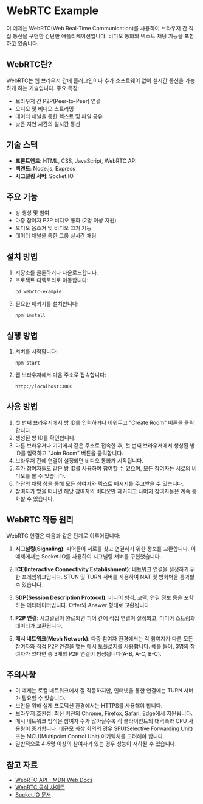 # WebRTC Example

이 예제는 WebRTC(Web Real-Time Communication)를 사용하여 브라우저 간 직접 통신을 구현한 간단한 애플리케이션입니다. 비디오 통화와 텍스트 채팅 기능을 포함하고 있습니다.

## WebRTC란?

WebRTC는 웹 브라우저 간에 플러그인이나 추가 소프트웨어 없이 실시간 통신을 가능하게 하는 기술입니다. 주요 특징:

- 브라우저 간 P2P(Peer-to-Peer) 연결
- 오디오 및 비디오 스트리밍
- 데이터 채널을 통한 텍스트 및 파일 공유
- 낮은 지연 시간의 실시간 통신

## 기술 스택

- **프론트엔드**: HTML, CSS, JavaScript, WebRTC API
- **백엔드**: Node.js, Express
- **시그널링 서버**: Socket.IO

## 주요 기능

- 방 생성 및 참여
- 다중 참여자 P2P 비디오 통화 (2명 이상 지원)
- 오디오 음소거 및 비디오 끄기 기능
- 데이터 채널을 통한 그룹 실시간 채팅

## 설치 방법

1. 저장소를 클론하거나 다운로드합니다.
2. 프로젝트 디렉토리로 이동합니다:
   ```
   cd webrtc-example
   ```
3. 필요한 패키지를 설치합니다:
   ```
   npm install
   ```

## 실행 방법

1. 서버를 시작합니다:
   ```
   npm start
   ```
2. 웹 브라우저에서 다음 주소로 접속합니다:
   ```
   http://localhost:3000
   ```

## 사용 방법

1. 첫 번째 브라우저에서 방 ID를 입력하거나 비워두고 "Create Room" 버튼을 클릭합니다.
2. 생성된 방 ID를 확인합니다.
3. 다른 브라우저나 기기에서 같은 주소로 접속한 후, 첫 번째 브라우저에서 생성된 방 ID를 입력하고 "Join Room" 버튼을 클릭합니다.
4. 브라우저 간에 연결이 설정되면 비디오 통화가 시작됩니다.
5. 추가 참여자들도 같은 방 ID를 사용하여 참여할 수 있으며, 모든 참여자는 서로의 비디오를 볼 수 있습니다.
6. 하단의 채팅 창을 통해 모든 참여자와 텍스트 메시지를 주고받을 수 있습니다.
7. 참여자가 방을 떠나면 해당 참여자의 비디오만 제거되고 나머지 참여자들은 계속 통화할 수 있습니다.

## WebRTC 작동 원리

WebRTC 연결은 다음과 같은 단계로 이루어집니다:

1. **시그널링(Signaling)**: 피어들이 서로를 찾고 연결하기 위한 정보를 교환합니다. 이 예제에서는 Socket.IO를 사용하여 시그널링 서버를 구현했습니다.

2. **ICE(Interactive Connectivity Establishment)**: 네트워크 연결을 설정하기 위한 프레임워크입니다. STUN 및 TURN 서버를 사용하여 NAT 및 방화벽을 통과할 수 있습니다.

3. **SDP(Session Description Protocol)**: 미디어 형식, 코덱, 연결 정보 등을 포함하는 메타데이터입니다. Offer와 Answer 형태로 교환됩니다.

4. **P2P 연결**: 시그널링이 완료되면 피어 간에 직접 연결이 설정되고, 미디어 스트림과 데이터가 교환됩니다.

5. **메시 네트워크(Mesh Network)**: 다중 참여자 환경에서는 각 참여자가 다른 모든 참여자와 직접 P2P 연결을 맺는 메시 토폴로지를 사용합니다. 예를 들어, 3명의 참여자가 있다면 총 3개의 P2P 연결이 형성됩니다(A-B, A-C, B-C).

## 주의사항

- 이 예제는 로컬 네트워크에서 잘 작동하지만, 인터넷을 통한 연결에는 TURN 서버가 필요할 수 있습니다.
- 보안을 위해 실제 프로덕션 환경에서는 HTTPS를 사용해야 합니다.
- 브라우저 호환성: 최신 버전의 Chrome, Firefox, Safari, Edge에서 지원됩니다.
- 메시 네트워크 방식은 참여자 수가 많아질수록 각 클라이언트의 대역폭과 CPU 사용량이 증가합니다. 대규모 화상 회의의 경우 SFU(Selective Forwarding Unit) 또는 MCU(Multipoint Control Unit) 아키텍처를 고려해야 합니다.
- 일반적으로 4-5명 이상의 참여자가 있는 경우 성능이 저하될 수 있습니다.

## 참고 자료

- [WebRTC API - MDN Web Docs](https://developer.mozilla.org/en-US/docs/Web/API/WebRTC_API)
- [WebRTC 공식 사이트](https://webrtc.org/)
- [Socket.IO 문서](https://socket.io/docs/)